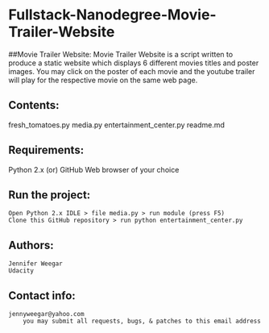 # Fullstack-Nanodegree-Movie-Trailer-Website
##Movie Trailer Website:
Movie Trailer Website is a script written to produce a static website which displays 6 different movies titles and poster images. You may click on the poster of each movie and the youtube trailer will play for the respective movie on the same web page.

## Contents:
fresh_tomatoes.py
media.py
entertainment_center.py
readme.md

## Requirements:
Python 2.x (or) GitHub
Web browser of your choice

## Run the project:
    Open Python 2.x IDLE > file media.py > run module (press F5)
    Clone this GitHub repository > run python entertainment_center.py

## Authors:
    Jennifer Weegar
    Udacity

## Contact info:
    jennyweegar@yahoo.com
        you may submit all requests, bugs, & patches to this email address


